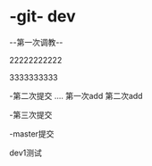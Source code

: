 # -git- dev

--第一次调教--


22222222222


3333333333

-第二次提交
.... 第一次add  第二次add

-第三次提交



-master提交

dev1测试

